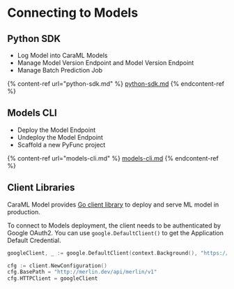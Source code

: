 # Connecting to Models

## Python SDK

* Log Model into CaraML Models
* Manage Model Version Endpoint and Model Version Endpoint
* Manage Batch Prediction Job

{% content-ref url="python-sdk.md" %}
[python-sdk.md](python-sdk.md)
{% endcontent-ref %}

## Models CLI

* Deploy the Model Endpoint
* Undeploy the Model Endpoint
* Scaffold a new PyFunc project

{% content-ref url="models-cli.md" %}
[models-cli.md](models-cli.md)
{% endcontent-ref %}

## Client Libraries

CaraML Model provides [Go client library](https://github.com/eric-lidong/merlin/blob/main/api/client/client.go) to deploy and serve ML model in production.

To connect to Models deployment, the client needs to be authenticated by Google OAuth2. You can use `google.DefaultClient()` to get the Application Default Credential.

```go
googleClient, _ := google.DefaultClient(context.Background(), "https://www.googleapis.com/auth/userinfo.email")

cfg := client.NewConfiguration()
cfg.BasePath = "http://merlin.dev/api/merlin/v1"
cfg.HTTPClient = googleClient

```

